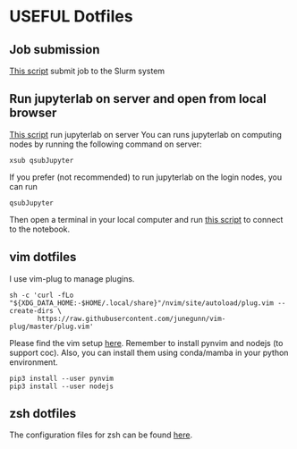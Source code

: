 # USEFUL Dotfiles

## Job submission
[This script](./.local/xbin/xsub) submit job to the Slurm system

## Run jupyterlab on server and open from local browser
[This script](./.local/xbin/qsubJupyter) run jupyterlab on server
You can runs jupyterlab on computing nodes by running the following command on
server:
```shell
xsub qsubJupyter
```
If you prefer (not recommended) to run jupyterlab on the login nodes, you can
run
```shell
qsubJupyter
```
Then open a terminal in your local computer and run [this
script](./.local/xbin/remoteNotebook) to connect to the notebook.

## vim dotfiles

I use vim-plug to manage plugins.
```shell
sh -c 'curl -fLo "${XDG_DATA_HOME:-$HOME/.local/share}"/nvim/site/autoload/plug.vim --create-dirs \
       https://raw.githubusercontent.com/junegunn/vim-plug/master/plug.vim'
```
Please find the vim setup [here](./.config/nvim). Remember to install pynvim
and nodejs (to support coc). Also, you can install them using conda/mamba in
your python environment.

```shell
pip3 install --user pynvim
pip3 install --user nodejs
```

## zsh dotfiles
The configuration files for zsh can be found [here](./.config/zsh).
